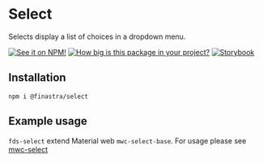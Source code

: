 # Select

Selects display a list of choices in a dropdown menu.

[![See it on NPM!](https://img.shields.io/npm/v/@finastra/select?style=for-the-badge)](https://www.npmjs.com/package/@finastra/select)
[![How big is this package in your project?](https://img.shields.io/bundlephobia/minzip/@finastra/select?style=for-the-badge)](https://bundlephobia.com/result?p=@finastra/select')
[![Storybook](https://shields.io/badge/-Play%20with%20this%20web%20component-2a0481?logo=storybook&style=for-the-badge)](https://finastra.github.io/finastra-design-system/?path=/story/components-select-default)

## Installation

```
npm i @finastra/select
```

## Example usage

`fds-select` extend Material web `mwc-select-base`. For usage please see [mwc-select](https://github.com/material-components/material-web/tree/master/packages/select)
